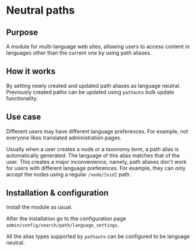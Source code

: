 Neutral paths
=============

Purpose
-------

A module for multi-language web sites, allowing users to access content in
languages other than the current one by using path aliases.

How it works
------------

By setting newly created and updated path aliases as language neutral.
Previously created paths can be updated using `pathauto` bulk update
functionality.

Use case
--------

Different users may have different language preferences.
For example, not everyone likes translated administration pages.

Usually when a user creates a node or a taxonomy term, a path alias is
automatically generated. The language of this alias matches that of the user.
This creates a major inconvenience, namely, path aliases don't work for users
with different language preferences. For example, they can only accept the nodes
using a regular `/node/[nid]` path.

Installation & configuration
----------------------------

Install the module as usual. 

After the installation go to the configuration page
`admin/config/search/path/language_settings`.

All the alias types supported by `pathauto` can be configured to be language
neutral.
